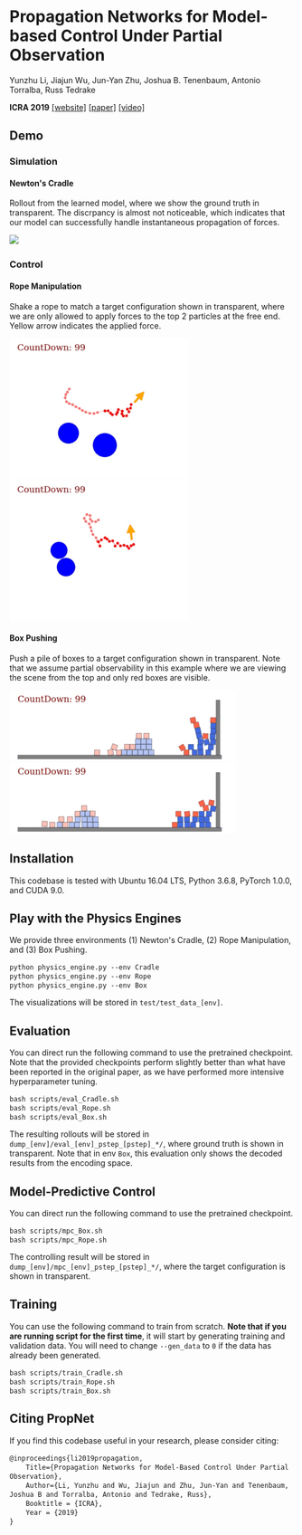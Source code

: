 # Propagation Networks for Model-based Control Under Partial Observation

Yunzhu Li, Jiajun Wu, Jun-Yan Zhu, Joshua B. Tenenbaum, Antonio Torralba, Russ Tedrake

**ICRA 2019**
[[website]](http://propnet.csail.mit.edu/) [[paper]](https://arxiv.org/abs/1809.11169) [[video]](https://youtu.be/ZAxHXegkz48)

Demo
----

### Simulation

#### Newton's Cradle

Rollout from the learned model, where we show the ground truth in transparent. The discrpancy is almost not noticeable, which indicates that our model can successfully handle instantaneous propagation of forces.

![](imgs/eval_Cradle_0.gif)

### Control

#### Rope Manipulation
Shake a rope to match a target configuration shown in transparent, where we are only allowed to apply forces to the top 2 particles at the free end. Yellow arrow indicates the applied force.

![](imgs/mpc_Rope_0.gif) ![](imgs/mpc_Rope_1.gif)

#### Box Pushing
Push a pile of boxes to a target configuration shown in transparent. Note that we assume partial observability in this example where we are viewing the scene from the top and only red boxes are visible.

![](imgs/mpc_Box_0.gif) ![](imgs/mpc_Box_1.gif)

Installation
------------

This codebase is tested with Ubuntu 16.04 LTS, Python 3.6.8, PyTorch 1.0.0, and CUDA 9.0.

Play with the Physics Engines
-----------------------------

We provide three environments (1) Newton's Cradle, (2) Rope Manipulation, and (3) Box Pushing.

    python physics_engine.py --env Cradle
    python physics_engine.py --env Rope
    python physics_engine.py --env Box

The visualizations will be stored in `test/test_data_[env]`.

Evaluation
----------

You can direct run the following command to use the pretrained checkpoint. Note that the provided checkpoints perform slightly better than what have been reported in the original paper, as we have performed more intensive hyperparameter tuning.

    bash scripts/eval_Cradle.sh
    bash scripts/eval_Rope.sh
    bash scripts/eval_Box.sh

The resulting rollouts will be stored in `dump_[env]/eval_[env]_pstep_[pstep]_*/`, where ground truth is shown in transparent. Note that in env `Box`, this evaluation only shows the decoded results from the encoding space.

Model-Predictive Control
------------------------

You can direct run the following command to use the pretrained checkpoint.

    bash scripts/mpc_Box.sh
    bash scripts/mpc_Rope.sh

The controlling result will be stored in `dump_[env]/mpc_[env]_pstep_[pstep]_*/`, where the target configuration is shown in transparent. 

Training
--------

You can use the following command to train from scratch. **Note that if you are running script for the first time**, it will start by generating training and validation data. You will need to change `--gen_data` to `0` if the data has already been generated.

    bash scripts/train_Cradle.sh
    bash scripts/train_Rope.sh
    bash scripts/train_Box.sh


Citing PropNet
---------------

If you find this codebase useful in your research, please consider citing:

    @inproceedings{li2019propagation,
        Title={Propagation Networks for Model-Based Control Under Partial Observation},
        Author={Li, Yunzhu and Wu, Jiajun and Zhu, Jun-Yan and Tenenbaum, Joshua B and Torralba, Antonio and Tedrake, Russ},
        Booktitle = {ICRA},
        Year = {2019}
    }

